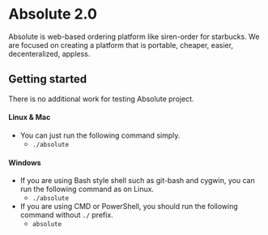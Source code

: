 Absolute 2.0
============

Absolute is web-based ordering platform like siren-order for starbucks.
We are focused on creating a platform that is portable, cheaper, easier,
decenteralized, appless.

## Getting started
There is no additional work for testing Absolute project.

#### Linux & Mac
- You can just run the following command simply.
  - ```./absolute```

#### Windows
- If you are using Bash style shell such as git-bash and cygwin, you can run the following command as on Linux.
  - ```./absolute```
- If you are using CMD or PowerShell, you should run the following command without ```./``` prefix.
  - ```absolute```
